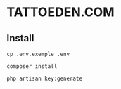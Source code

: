 # TATTOEDEN.COM

## Install

    cp .env.exemple .env

    composer install

    php artisan key:generate
